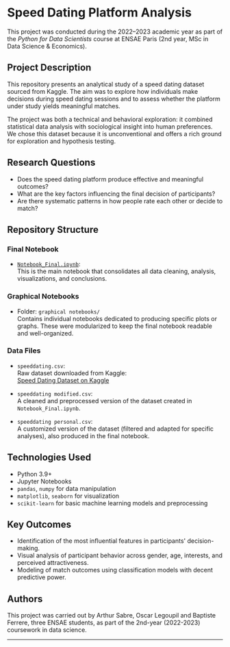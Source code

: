 # Speed Dating Platform Analysis

This project was conducted during the 2022–2023 academic year as part of the *Python for Data Scientists* course at ENSAE Paris (2nd year, MSc in Data Science & Economics).

## Project Description

This repository presents an analytical study of a speed dating dataset sourced from Kaggle. The aim was to explore how individuals make decisions during speed dating sessions and to assess whether the platform under study yields meaningful matches.

The project was both a technical and behavioral exploration: it combined statistical data analysis with sociological insight into human preferences. We chose this dataset because it is unconventional and offers a rich ground for exploration and hypothesis testing.

## Research Questions

- Does the speed dating platform produce effective and meaningful outcomes?
- What are the key factors influencing the final decision of participants?
- Are there systematic patterns in how people rate each other or decide to match?

## Repository Structure

### Final Notebook

- [`Notebook_Final.ipynb`](https://github.com/BapFr/Projet-DS-Python-analyse-plateforme-speed-dating-/blob/main/Notebook_Final.ipynb):  
  This is the main notebook that consolidates all data cleaning, analysis, visualizations, and conclusions.

### Graphical Notebooks

- Folder: `graphical notebooks/`  
  Contains individual notebooks dedicated to producing specific plots or graphs. These were modularized to keep the final notebook readable and well-organized.

### Data Files

- `speeddating.csv`:  
  Raw dataset downloaded from Kaggle:  
  [Speed Dating Dataset on Kaggle](https://www.kaggle.com/datasets/polarbearyap/speed-dating)

- `speeddating modified.csv`:  
  A cleaned and preprocessed version of the dataset created in `Notebook_Final.ipynb`.

- `speeddating personal.csv`:  
  A customized version of the dataset (filtered and adapted for specific analyses), also produced in the final notebook.

## Technologies Used

- Python 3.9+
- Jupyter Notebooks
- `pandas`, `numpy` for data manipulation
- `matplotlib`, `seaborn` for visualization
- `scikit-learn` for basic machine learning models and preprocessing

## Key Outcomes

- Identification of the most influential features in participants' decision-making.
- Visual analysis of participant behavior across gender, age, interests, and perceived attractiveness.
- Modeling of match outcomes using classification models with decent predictive power.

## Authors

This project was carried out by Arthur Sabre, Oscar Legoupil and Baptiste Ferrere, three ENSAE students, as part of the 2nd-year (2022-2023) coursework in data science.

---
